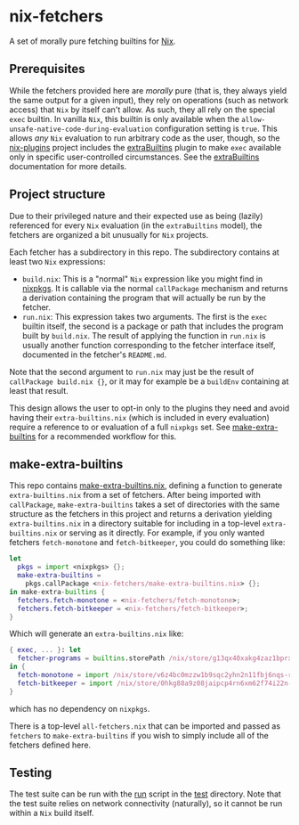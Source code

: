 nix-fetchers
==============

A set of morally pure fetching builtins for [Nix].

[Nix]: https://nixos.org/nix

Prerequisites
--------------

While the fetchers provided here are *morally* pure (that is, they
always yield the same output for a given input), they rely on
operations (such as network access) that `Nix` by itself can't allow.
As such, they all rely on the special `exec` builtin. In vanilla
`Nix`, this builtin is only available when the
`allow-unsafe-native-code-during-evaluation` configuration setting is
`true`. This allows *any* `Nix` evaluation to run arbitrary code as
the user, though, so the [nix-plugins] project includes the
[extraBuiltins] plugin to make `exec` available only in specific
user-controlled circumstances. See the [extraBuiltins] documentation
for more details.

[nix-plugins]: https://github.com/shlevy/nix-plugins
[extraBuiltins]: https://github.com/shlevy/nix-plugins#extra-builtins

Project structure
------------------

Due to their privileged nature and their expected use as being
(lazily) referenced for every `Nix` evaluation (in the `extraBuiltins`
model), the fetchers are organized a bit unusually for `Nix` projects.

Each fetcher has a subdirectory in this repo. The subdirectory
contains at least two `Nix` expressions:

* `build.nix`: This is a "normal" `Nix` expression like you might find
  in [nixpkgs]. It is callable via the normal `callPackage` mechanism
  and returns a derivation containing the program that will actually
  be run by the fetcher.
* `run.nix`: This expression takes two arguments. The first is the
  `exec` builtin itself, the second is a package or path that includes
  the program built by `build.nix`. The result of applying the
  function in `run.nix` is usually another function corresponding to
  the fetcher interface itself, documented in the fetcher's
  `README.md`.

Note that the second argument to `run.nix` may just be the result of
`callPackage build.nix {}`, or it may for example be a `buildEnv`
containing at least that result.

This design allows the user to opt-in only to the plugins they need
and avoid having their `extra-builtins.nix` (which is included in
every evaluation) require a reference to or evaluation of a full
`nixpkgs` set. See [make-extra-builtins] for a recommended workflow
for this.

[nixpkgs]: https://nixos.org/nixpkgs
[make-extra-builtins]: #make-extra-builtins

make-extra-builtins
---------------------

This repo contains [make-extra-builtins.nix], defining a function to
generate `extra-builtins.nix` from a set of fetchers. After being
imported with `callPackage`, `make-extra-builtins` takes a set of
directories with the same structure as the fetchers in this project
and returns a derivation yielding `extra-builtins.nix` in a directory
suitable for including in a top-level `extra-builtins.nix` or serving
as it directly. For example, if you only wanted fetchers
`fetch-monotone` and `fetch-bitkeeper`, you could do something like:

```nix
let
  pkgs = import <nixpkgs> {};
  make-extra-builtins =
    pkgs.callPackage <nix-fetchers/make-extra-builtins.nix> {};
in make-extra-builtins {
  fetchers.fetch-monotone = <nix-fetchers/fetch-monotone>;
  fetchers.fetch-bitkeeper = <nix-fetchers/fetch-bitkeeper>;
}
```

Which will generate an `extra-builtins.nix` like:

```nix
{ exec, ... }: let
  fetcher-programs = builtins.storePath /nix/store/g13qx40xakg4zaz1bprx0ix5j8mlidlj-fetcher-programs;
in {
  fetch-monotone = import /nix/store/v6z4bc0mzzw1b9sqc2yhn2n11fbj6nqs-run.nix exec fetcher-programs;
  fetch-bitkeeper = import /nix/store/0hkg88a9z08jaipcp4rn6xm62f74i22n-run.nix exec fetcher-programs;
}
```

which has no dependency on `nixpkgs`.

There is a top-level `all-fetchers.nix` that can be imported and
passed as `fetchers` to `make-extra-builtins` if you wish to simply
include all of the fetchers defined here.

[make-extra-builtins.nix]: ./make-extra-builtins.nix 

Testing
--------

The test suite can be run with the [run] script in the [test]
directory. Note that the test suite relies on network connectivity
(naturally), so it cannot be run within a `Nix` build itself.

[run]: ./test/run
[test]: ./test
